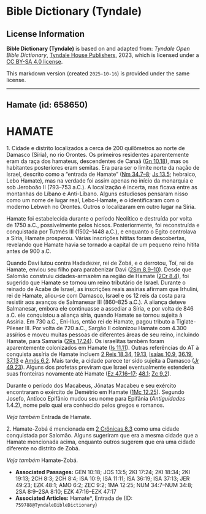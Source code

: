 # Bible Dictionary (Tyndale)

## License Information

**Bible Dictionary (Tyndale)** is based on and adapted from: _Tyndale Open Bible Dictionary_, [Tyndale House Publishers](https://tyndaleopenresources.com/), 2023, which is licensed under a [CC BY-SA 4.0 license](https://creativecommons.org/licenses/by-sa/4.0/legalcode.en).

This markdown version (created `2025-10-16`) is provided under the same license.



--------------------------------

## Hamate (id: 658650)

HAMATE
======

1\. Cidade e distrito localizados a cerca de 200 quilômetros ao norte de Damasco (Síria), no rio Orontes. Os primeiros residentes aparentemente eram da raça dos hamateus, descendentes de Canaã ([Gn 10\.18](https://ref.ly/Gen10:18)), mas os habitantes posteriores eram semitas. Era para ser o limite norte da nação de Israel, descrito como a “entrada de Hamate” ([Nm 34\.7–8](https://ref.ly/Num34:7-Num34:8); [Js 13\.5](https://ref.ly/Josh13:5); hebraico, Lebo Hamate), mas na verdade foi assim apenas no início da monarquia e sob Jeroboão II (793–753 a.C.). A localização é incerta, mas ficava entre as montanhas do Líbano e Anti\-Líbano. Alguns estudiosos pensaram nisso como um nome de lugar real, Lebo\-Hamate, e o identificaram com o moderno Lebweh no Orontes. Outros o localizaram em outro lugar na Síria.

Hamate foi estabelecida durante o período Neolítico e destruída por volta de 1750 a.C., possivelmente pelos hicsos. Posteriormente, foi reconstruída e conquistada por Tutmés III (1502–1448 a.C.), e enquanto o Egito controlava a Síria, Hamate prosperou. Várias inscrições hititas foram descobertas, revelando que Hamate havia se tornado a capital de um pequeno reino hitita antes de 900 a.C.

Quando Davi lutou contra Hadadezer, rei de Zobá, e o derrotou, Toí, rei de Hamate, enviou seu filho para parabenizar Davi ([2Sm 8\.9–10](https://ref.ly/2Sam8:9-2Sam8:10)). Desde que Salomão construiu cidades\-armazém na região de Hamate ([2Cr 8\.4](https://ref.ly/2Chr8:4)), foi sugerido que Hamate se tornou um reino tributário de Israel. Durante o reinado de Acabe de Israel, as inscrições reais assírias afirmam que Irhulini, rei de Hamate, aliou\-se com Damasco, Israel e os 12 reis da costa para resistir aos avanços de Salmanesar III (860–825 a.C.). A aliança deteve Salmanesar, embora ele continuasse a assediar a Síria, e por volta de 846 a.C. ele conquistou a aliança síria, quando Hamate se tornou sujeita à Assíria. Em 730 a.C., Eni\-Ilus, então rei de Hamate, pagou tributo a Tiglate\-Pileser III. Por volta de 720 a.C., Sargão II colonizou Hamate com 4\.300 assírios e moveu muitas pessoas de diferentes áreas de seu reino, incluindo Hamate, para Samaria ([2Rs 17\.24](https://ref.ly/2Kgs17:24)). Os israelitas também foram aparentemente colonizados em Hamate ([Is 11\.11](https://ref.ly/Isa11:11)). Outras referências do AT à conquista assíria de Hamate incluem [2 Reis 18\.34](https://ref.ly/2Kgs18:34), [19\.13](https://ref.ly/2Kgs19:13), [Isaías 10\.9](https://ref.ly/Isa10:9), [36\.19](https://ref.ly/Isa36:19), [37\.13](https://ref.ly/Isa37:13) e [Amós 6\.2](https://ref.ly/Amos6:2). Mais tarde, a cidade parece ter sido sujeita a Damasco ([Jr 49\.23](https://ref.ly/Jer49:23)). Alguns dos profetas previram que Israel eventualmente estenderia suas fronteiras novamente até Hamate ([Ez 47\.16–17](https://ref.ly/Ezek47:16-Ezek47:17); [48\.1](https://ref.ly/Ezek48:1); [Zc 9\.2](https://ref.ly/Zech9:2)).

Durante o período dos Macabeus, Jônatas Macabeu e seu exército encontraram o exército de Demétrio em Hamate ([1Mc 12\.25](https://ref.ly/1Macc12:25)). Segundo Josefo, Antíoco Epifânio mudou seu nome para Epifânia (*Antiguidades* 1\.4\.2\), nome pelo qual era conhecido pelos gregos e romanos.

*Veja também* Entrada de Hamate.

2\. Hamate\-Zobá é mencionada em [2 Crônicas 8\.3](https://ref.ly/2Chr8:3) como uma cidade conquistada por Salomão. Alguns sugeriram que era a mesma cidade que a Hamate mencionada acima, enquanto outros sugerem que era uma cidade diferente no distrito de Zobá.

*Veja também* Hamate\-Zobá.

* **Associated Passages:** GEN 10:18; JOS 13:5; 2KI 17:24; 2KI 18:34; 2KI 19:13; 2CH 8:3; 2CH 8:4; ISA 10:9; ISA 11:11; ISA 36:19; ISA 37:13; JER 49:23; EZK 48:1; AMO 6:2; ZEC 9:2; 1MA 12:25; NUM 34:7–NUM 34:8; 2SA 8:9–2SA 8:10; EZK 47:16–EZK 47:17
* **Associated Articles:** Hamate*, Entrada de (ID: `759788@TyndaleBibleDictionary`)

